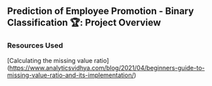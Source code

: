 ## Prediction of Employee Promotion - Binary Classification 🏆: Project Overview


### Resources Used

[Calculating the missing value ratio]
(https://www.analyticsvidhya.com/blog/2021/04/beginners-guide-to-missing-value-ratio-and-its-implementation/)
